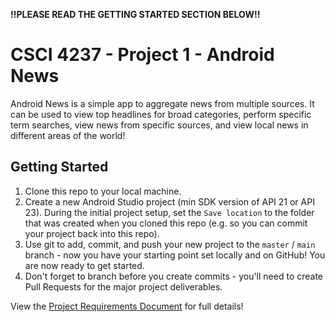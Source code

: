 
**!!PLEASE READ THE GETTING STARTED SECTION BELOW!!**

# CSCI 4237 - Project 1 - Android News
Android News is a simple app to aggregate news from multiple sources. It can be used to view top headlines for broad categories, perform specific term searches, view news from specific sources, and view local news in different areas of the world!

## Getting Started
1. Clone this repo to your local machine.
2. Create a new Android Studio project (min SDK version of API 21 or API 23). During the initial project setup, set the `Save location` to the folder that was created when you cloned this repo (e.g. so you can commit your project back into this repo).
3. Use git to add, commit, and push your new project to the `master` / `main` branch - now you have your starting point set locally and on GitHub! You are now ready to get started.
4. Don't forget to branch before you create commits - you'll need to create Pull Requests for the major project deliverables.

View the [Project Requirements Document](https://docs.google.com/document/d/1tdw59iybLtUC_XHEvWprhb8ruLjyD7lfzKleJRRSRLg/edit?usp=sharing) for full details!
